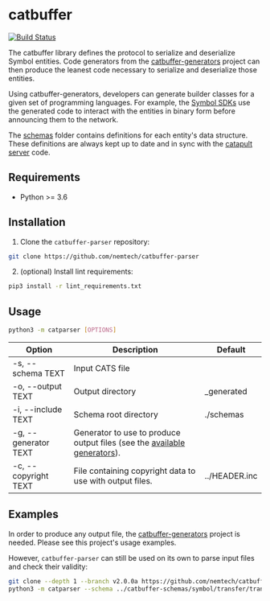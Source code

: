 # catbuffer

[![Build Status](https://api.travis-ci.com/nemtech/catbuffer-parser.svg?branch=main)](https://travis-ci.com/nemtech/catbuffer-parser)

The catbuffer library defines the protocol to serialize and deserialize Symbol entities. Code generators from the [catbuffer-generators](https://github.com/nemtech/catbuffer-generators) project can then produce the leanest code necessary to serialize and deserialize those entities.

Using catbuffer-generators, developers can generate builder classes for a given set of programming languages. For example, the [Symbol SDKs](https://nemtech.github.io/sdk) use the generated code to interact with the entities in binary form before announcing them to the network.

The [schemas](schemas) folder contains definitions for each entity's data structure. These definitions are always kept up to date and in sync with the [catapult server](https://github.com/nemtech/catapult-server) code.

## Requirements

* Python >= 3.6

## Installation

1. Clone the ``catbuffer-parser`` repository:

```bash
git clone https://github.com/nemtech/catbuffer-parser
```

2. (optional) Install lint requirements:

```bash
pip3 install -r lint_requirements.txt
```

## Usage

```bash
python3 -m catparser [OPTIONS]
```

| Option               | Description                                                                                                                                                | Default       |
| -------------------- | ---------------------------------------------------------------------------------------------------------------------------------------------------------- | ------------- |
| -s, --schema TEXT    | Input CATS file                                                                                                                                            |               |
| -o, --output TEXT    | Output directory                                                                                                                                           | _generated    |
| -i, --include TEXT   | Schema root directory                                                                                                                                      | ./schemas     |
| -g, --generator TEXT | Generator to use to produce output files (see the [available generators](https://github.com/nemtech/catbuffer-generators/blob/main/generators/All.py#L4)). |               |
| -c, --copyright TEXT | File containing copyright data to use with output files.                                                                                                   | ../HEADER.inc |

## Examples

In order to produce any output file, the [catbuffer-generators](https://github.com/nemtech/catbuffer-generators) project is needed. Please see this project's usage examples.

However, ``catbuffer-parser`` can still be used on its own to parse input files and check their validity:

```bash
git clone --depth 1 --branch v2.0.0a https://github.com/nemtech/catbuffer-schemas.git
python3 -m catparser --schema ../catbuffer-schemas/symbol/transfer/transfer.cats --include ../catbuffer-schemas/symbol
```

